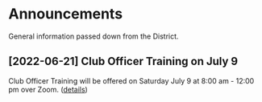 # Announcements

General information passed down from the District.

## [2022-06-21] Club Officer Training on July 9

Club Officer Training will be offered on Saturday July 9 at 8:00 am - 12:00 pm
over Zoom. ([details](../Trainings/clubOfficerTrainings.md))
